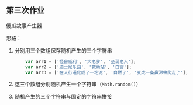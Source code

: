 ## 第三次作业

傻瓜故事产生器

思路：

1. 分别用三个数组保存随机产生的三个字符串

   ```js
       var arr1 = ['怪兽威利', '大老爹', '圣诞老人'];
       var arr2 = ['迪士尼乐园', '救助站', '白宫'];
       var arr3 = ['在人行道化成了一坨泥', '自燃了', '变成一条鼻涕虫爬走了'];
   ```

2. 这三个数组分别随机产生一个字符串（`Math.random()`）

3. 随机产生的三个字符串与固定的字符串拼接